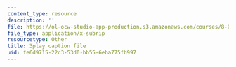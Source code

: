 ```yaml
---
content_type: resource
description: ''
file: https://ol-ocw-studio-app-production.s3.amazonaws.com/courses/8-06-quantum-physics-iii-spring-2018/fe6d971522c353d0bb556eba775fb997_BiLtNbncW8o.vtt
file_type: application/x-subrip
resourcetype: Other
title: 3play caption file
uid: fe6d9715-22c3-53d0-bb55-6eba775fb997
---
```

